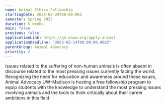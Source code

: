 ```yaml
---
name: Animal Ethics Fellowship
startingDate: 2023-02-20T00:00:00Z
semester: Spring 2023
duration: 5 weeks
main: false
previous: false
applicationLink: https://go.eauw.org/apply-animal
applicationDeadline: "2023-02-14T00:00:00.000Z"
parentGroup: Animal Advocacy
priority: 2
---
```


Issues related to the suffering of non-human animals is often absent in discourse related to the most pressing issues currently facing the world. Recognizing the need for education and awareness around these issues, Animal Advocacy UW–Madison is hosting a free fellowship program to equip students with the knowledge to understand the most pressing issues involving animals and the tools to think critically about their career ambitions in this field.
